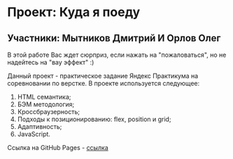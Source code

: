 # Проект: Куда я поеду
## Участники: Мытников Дмитрий И Орлов Олег

В этой работе Вас ждет сюрприз, если нажать на "пожаловаться", но не надейтесь на "вау эффект" :)

Данный проект - практическое задание Яндекс Практикума на соревновании по верстке.
В проекте используется следующее:

1. HTML семантика;
2. БЭМ методология;
3. Кроссбраузерность;
4. Подходы к позиционированию: flex, position и grid;
5. Адаптивность;
6. JavaScript.

Ссылка на GitHub Pages - [ссылка](https://dimitry-prog.github.io/challenge/)
